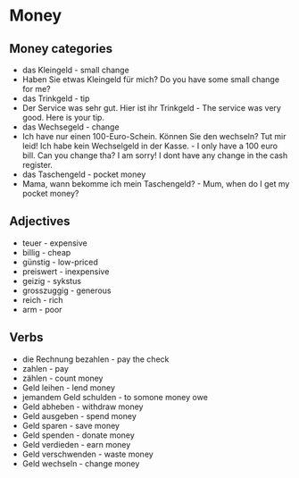 # Money

## Money categories
- das Kleingeld - small change
- Haben Sie etwas Kleingeld für mich? Do you have some small change for me?
- das Trinkgeld - tip
- Der Service was sehr gut. Hier ist ihr Trinkgeld - The service was very good. Here is your tip.
- das Wechsegeld - change
- Ich have nur einen 100-Euro-Schein. Können Sie den wechseln? Tut mir leid! Ich habe kein Wechselgeld in der Kasse. - I only have a 100 euro bill. Can you change tha? I am sorry! I dont have any change in the cash register.
- das Taschengeld - pocket money
- Mama, wann bekomme ich mein Taschengeld? - Mum, when do I get my pocket money?

## Adjectives
- teuer - expensive
- billig - cheap
- günstig - low-priced
- preiswert - inexpensive
- geizig - sykstus
- grosszuggig - generous
- reich - rich
- arm - poor

## Verbs
- die Rechnung bezahlen - pay the check
- zahlen - pay
- zählen - count money
- Geld leihen - lend money
- jemandem Geld schulden - to somone money owe
- Geld abheben - withdraw money
- Geld ausgeben - spend money
- Geld sparen - save money
- Geld spenden - donate money
- Geld verdieden - earn money
- Geld verschwenden - waste money
- Geld wechseln - change money
